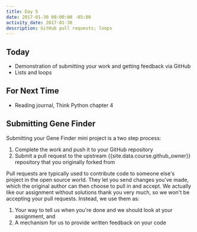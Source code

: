 ```yaml
---
title: Day 5
date: 2017-01-30 00:00:00 -05:00
activity_date: 2017-01-30
description: GitHub pull requests; loops
---
```


## Today

* Demonstration of submitting your work and getting feedback via GitHub
* Lists and loops

## For Next Time

* Reading journal, Think Python chapter 4

## Submitting Gene Finder

Submitting your Gene Finder mini project is a two step process:

1. Complete the work and push it to your GitHub repository
2. Submit a pull request to the upstream {{site.data.course.github_owner}} repository that you originally forked from

Pull requests are typically used to contribute code to someone else's project
in the open source world. They let you send changes you've made, which the
original author can then choose to pull in and accept. We actually like our
assignment without solutions thank you very much, so we won't be accepting
your pull requests. Instead, we use them as:

1. Your way to tell us when you're done and we should look at your assignment, and
2. A mechanism for us to provide written feedback on your code
